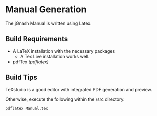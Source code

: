 # Manual Generation

The jGnash Manual is written using Latex.

## Build Requirements
* A LaTeX installation with the necessary packages
    * A Tex Live installation works well.
* pdfTex _(pdflatex)_

## Build Tips
TeXstudio is a good editor with integrated PDF generation and preview.

Otherwise, execute the following within the \src directory.
```
pdflatex Manual.tex
```
 